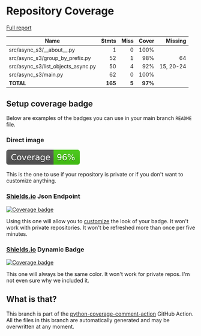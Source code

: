 # Repository Coverage

[Full report](https://htmlpreview.github.io/?https://github.com/andgineer/async-s3/blob/python-coverage-comment-action-data/htmlcov/index.html)

| Name                                  |    Stmts |     Miss |   Cover |   Missing |
|-------------------------------------- | -------: | -------: | ------: | --------: |
| src/async\_s3/\_\_about\_\_.py        |        1 |        0 |    100% |           |
| src/async\_s3/group\_by\_prefix.py    |       52 |        1 |     98% |        64 |
| src/async\_s3/list\_objects\_async.py |       50 |        4 |     92% | 15, 20-24 |
| src/async\_s3/main.py                 |       62 |        0 |    100% |           |
|                             **TOTAL** |  **165** |    **5** | **97%** |           |


## Setup coverage badge

Below are examples of the badges you can use in your main branch `README` file.

### Direct image

[![Coverage badge](https://raw.githubusercontent.com/andgineer/async-s3/python-coverage-comment-action-data/badge.svg)](https://htmlpreview.github.io/?https://github.com/andgineer/async-s3/blob/python-coverage-comment-action-data/htmlcov/index.html)

This is the one to use if your repository is private or if you don't want to customize anything.

### [Shields.io](https://shields.io) Json Endpoint

[![Coverage badge](https://img.shields.io/endpoint?url=https://raw.githubusercontent.com/andgineer/async-s3/python-coverage-comment-action-data/endpoint.json)](https://htmlpreview.github.io/?https://github.com/andgineer/async-s3/blob/python-coverage-comment-action-data/htmlcov/index.html)

Using this one will allow you to [customize](https://shields.io/endpoint) the look of your badge.
It won't work with private repositories. It won't be refreshed more than once per five minutes.

### [Shields.io](https://shields.io) Dynamic Badge

[![Coverage badge](https://img.shields.io/badge/dynamic/json?color=brightgreen&label=coverage&query=%24.message&url=https%3A%2F%2Fraw.githubusercontent.com%2Fandgineer%2Fasync-s3%2Fpython-coverage-comment-action-data%2Fendpoint.json)](https://htmlpreview.github.io/?https://github.com/andgineer/async-s3/blob/python-coverage-comment-action-data/htmlcov/index.html)

This one will always be the same color. It won't work for private repos. I'm not even sure why we included it.

## What is that?

This branch is part of the
[python-coverage-comment-action](https://github.com/marketplace/actions/python-coverage-comment)
GitHub Action. All the files in this branch are automatically generated and may be
overwritten at any moment.